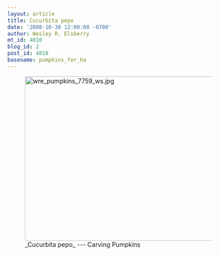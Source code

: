 ```yaml
---
layout: article
title: Cucurbita pepo
date: '2008-10-30 12:00:00 -0700'
author: Wesley R. Elsberry
mt_id: 4010
blog_id: 2
post_id: 4010
basename: pumpkins_for_ha
---
```

<figure>
<a href="http://en.wikipedia.org/wiki/Pumpkin"><img src="http://pandasthumb.org/archives/2008/10/28/pumpkin/wre_7759_ws.jpg" alt="wre_pumpkins_7759_ws.jpg" width="560" height="372" /></a>
<figcaption markdown="span">
_Cucurbita pepo_ --- Carving Pumpkins

</figcaption>
</figure>
